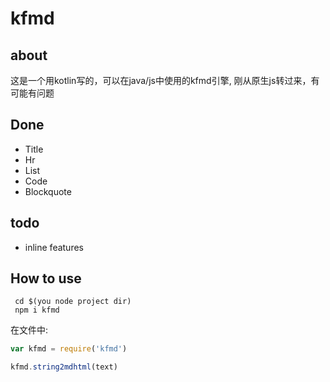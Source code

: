 # kfmd

## about
这是一个用kotlin写的，可以在java/js中使用的kfmd引擎, 刚从原生js转过来，有可能有问题

## Done

- Title
- Hr
- List
- Code
- Blockquote

## todo

- inline features


## How to use

``` shell
 cd $(you node project dir)
 npm i kfmd
```

在文件中:
``` javascript
var kfmd = require('kfmd')

kfmd.string2mdhtml(text)
```
